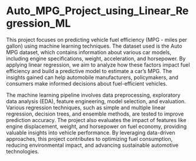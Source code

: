 # Auto_MPG_Project_using_Linear_Regression_ML
This project focuses on predicting vehicle fuel efficiency (MPG - miles per gallon) using machine learning techniques. The dataset used is the Auto MPG dataset, which contains information about various car models, including engine specifications, weight, acceleration, and horsepower. By applying linear regression, we aim to analyze how these factors impact fuel efficiency and build a predictive model to estimate a car’s MPG. The insights gained can help automobile manufacturers, policymakers, and consumers make informed decisions about fuel-efficient vehicles.

The machine learning pipeline involves data preprocessing, exploratory data analysis (EDA), feature engineering, model selection, and evaluation. Various regression techniques, such as simple and multiple linear regression, decision trees, and ensemble methods, are tested to improve prediction accuracy. The project also evaluates the impact of features like engine displacement, weight, and horsepower on fuel economy, providing valuable insights into vehicle performance. By leveraging data-driven approaches, this project contributes to optimizing fuel consumption, reducing environmental impact, and advancing sustainable automotive technologies.
